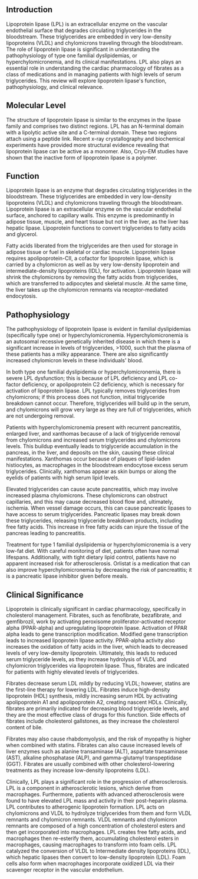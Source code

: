## Introduction

Lipoprotein lipase (LPL) is an extracellular enzyme on the vascular endothelial surface that degrades circulating triglycerides in the bloodstream. These triglycerides are embedded in very low-density lipoproteins (VLDL) and chylomicrons traveling through the bloodstream. The role of lipoprotein lipase is significant in understanding the pathophysiology of type one familial dyslipidemias, or hyperchylomicronemia, and its clinical manifestations. LPL also plays an essential role in understanding the cardiac pharmacology of fibrates as a class of medications and in managing patients with high levels of serum triglycerides. This review will explore lipoprotein lipase's function, pathophysiology, and clinical relevance.

## Molecular Level 

The structure of lipoprotein lipase is similar to the enzymes in the lipase family and comprises two distinct regions. LPL has an N-terminal domain with a lipolytic active site and a C-terminal domain. These two regions attach using a peptide link. Recent x-ray crystallography and biochemical experiments have provided more structural evidence revealing that lipoprotein lipase can be active as a monomer. Also, Cryo-EM studies have shown that the inactive form of lipoprotein lipase is a polymer.

## Function

Lipoprotein lipase is an enzyme that degrades circulating triglycerides in the bloodstream. These triglycerides are embedded in very low-density lipoproteins (VLDL) and chylomicrons traveling through the bloodstream. Lipoprotein lipase is an extracellular enzyme on the vascular endothelial surface, anchored to capillary walls. This enzyme is predominantly in adipose tissue, muscle, and heart tissue but not in the liver, as the liver has hepatic lipase. Lipoprotein functions to convert triglycerides to fatty acids and glycerol.

Fatty acids liberated from the triglycerides are then used for storage in adipose tissue or fuel in skeletal or cardiac muscle. Lipoprotein lipase requires apolipoprotein-CII, a cofactor for lipoprotein lipase, which is carried by a chylomicron as well as by very low-density lipoprotein and intermediate-density lipoproteins (IDL), for activation. Lipoprotein lipase will shrink the chylomicrons by removing the fatty acids from triglycerides, which are transferred to adipocytes and skeletal muscle. At the same time, the liver takes up the chylomicron remnants via receptor-mediated endocytosis.

## Pathophysiology

The pathophysiology of lipoprotein lipase is evident in familial dyslipidemias (specifically type one) or hyperchylomicronemia. Hyperchylomicronemia is an autosomal recessive genetically inherited disease in which there is a significant increase in levels of triglycerides, >1000, such that the plasma of these patients has a milky appearance. There are also significantly increased chylomicron levels in these individuals' blood.

In both type one familial dyslipidemia or hyperchylomicronemia, there is severe LPL dysfunction; this is because of LPL deficiency and LPL co-factor deficiency, or apolipoprotein C2 deficiency, which is necessary for activation of lipoprotein lipase. LPL typically removes triglycerides from chylomicrons; if this process does not function, initial triglyceride breakdown cannot occur. Therefore, triglycerides will build up in the serum, and chylomicrons will grow very large as they are full of triglycerides, which are not undergoing removal.

Patients with hyperchylomicronemia present with recurrent pancreatitis, enlarged liver, and xanthomas because of a lack of triglyceride removal from chylomicrons and increased serum triglycerides and chylomicrons levels. This buildup eventually leads to triglyceride accumulation in the pancreas, in the liver, and deposits on the skin, causing these clinical manifestations. Xanthomas occur because of plaques of lipid-laden histiocytes, as macrophages in the bloodstream endocytose excess serum triglycerides. Clinically, xanthomas appear as skin bumps or along the eyelids of patients with high serum lipid levels.

Elevated triglycerides can cause acute pancreatitis, which may involve increased plasma chylomicrons. These chylomicrons can obstruct capillaries, and this may cause decreased blood flow and, ultimately, ischemia. When vessel damage occurs, this can cause pancreatic lipases to have access to serum triglycerides. Pancreatic lipases may break down these triglycerides, releasing triglyceride breakdown products, including free fatty acids. This increase in free fatty acids can injure the tissue of the pancreas leading to pancreatitis.

Treatment for type 1 familial dyslipidemia or hyperchylomicronemia is a very low-fat diet. With careful monitoring of diet, patients often have normal lifespans. Additionally, with tight dietary lipid control, patients have no apparent increased risk for atherosclerosis. Orlistat is a medication that can also improve hyperchylomicronemia by decreasing the risk of pancreatitis; it is a pancreatic lipase inhibitor given before meals.

## Clinical Significance

Lipoprotein is clinically significant in cardiac pharmacology, specifically in cholesterol management. Fibrates, such as fenofibrate, bezafibrate, and gemfibrozil, work by activating peroxisome proliferator-activated receptor alpha (PPAR-alpha) and upregulating lipoprotein lipase. Activation of PPAR alpha leads to gene transcription modification. Modified gene transcription leads to increased lipoprotein lipase activity. PPAR-alpha activity also increases the oxidation of fatty acids in the liver, which leads to decreased levels of very low-density lipoprotein. Ultimately, this leads to reduced serum triglyceride levels, as they increase hydrolysis of VLDL and chylomicron triglycerides via lipoprotein lipase. Thus, fibrates are indicated for patients with highly elevated levels of triglycerides.

Fibrates decrease serum LDL mildly by reducing VLDL; however, statins are the first-line therapy for lowering LDL. Fibrates induce high-density lipoprotein (HDL) synthesis, mildly increasing serum HDL by activating apolipoprotein A1 and apolipoprotein A2, creating nascent HDLs. Clinically, fibrates are primarily indicated for decreasing blood triglyceride levels, and they are the most effective class of drugs for this function. Side effects of fibrates include cholesterol gallstones, as they increase the cholesterol content of bile.

Fibrates may also cause rhabdomyolysis, and the risk of myopathy is higher when combined with statins. Fibrates can also cause increased levels of liver enzymes such as alanine transaminase (ALT), aspartate transaminase (AST), alkaline phosphatase (ALP), and gamma-glutamyl transpeptidase (GGT). Fibrates are usually combined with other cholesterol-lowering treatments as they increase low-density lipoproteins (LDL).

Clinically, LPL plays a significant role in the progression of atherosclerosis. LPL is a component in atherosclerotic lesions, which derive from macrophages. Furthermore, patients with advanced atherosclerosis were found to have elevated LPL mass and activity in their post-heparin plasma. LPL contributes to atherogenic lipoprotein formation. LPL acts on chylomicrons and VLDL to hydrolyze triglycerides from them and form VLDL remnants and chylomicron remnants. VLDL remnants and chylomicron remnants are composed of a high concentration of cholesterol esters and then get incorporated into macrophages. LPL creates free fatty acids, and macrophages then re-esterify them, accumulating cholesterol esters in macrophages, causing macrophages to transform into foam cells. LPL catalyzed the conversion of VLDL to Intermediate density lipoproteins (IDL), which hepatic lipases then convert to low-density lipoprotein (LDL). Foam cells also form when macrophages incorporate oxidized LDL via their scavenger receptor in the vascular endothelium.
